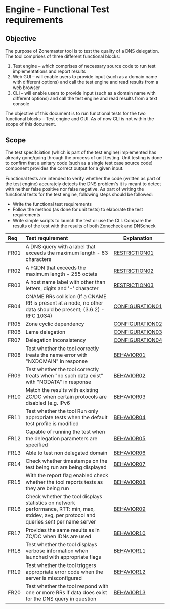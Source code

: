 Engine - Functional Test requirements
======================================

Objective
----------
The purpose of Zonemaster tool is to test the quality of a DNS delegation.
The tool comprises of three different functional blocks: 
   1. Test engine – which comprises of necessary source code to run test
implementations and report results
   2. Web GUI – will enable users to provide input (such as a domain name 
with different options) and call the test engine and read results from a web
browser
   3. CLI – will enable users to provide input (such as a domain name with
different options) and call the test engine and read results from a text
console

The objective of this document is to run functional tests for the two
functional blocks – Test engine and GUI. As of now CLI is not within the
scope of this document.

Scope
------

The test specifciation (which is part of the test engine) implemented has already
gone/going through the process of unit testing. Unit testing is done to
confirm that a unitary code (such as a single test case source code)
component provides the correct output for a given input. 

Functional tests are intended to verify whether the code (written as part of
the test engine) accurately detects the DNS problem's it is meant to detect
with neither false positive nor false negative. As part of writing the
functional tests for the test engine, following steps should be followed:
   * Write the functional test requirements
   * Follow the method (as done for unit tests) to elaborate the test
   requirements
   * Write simple scripts to launch the test or use the CLI.  Compare the 
   results of the test with the results of both Zonecheck and DNScheck


|Req| Test requirement                           |Explanation|
|:--|:-------------------------------------------|-----------|
|FR01|A DNS query with a label that exceeds the maximum length - 63 characters|[RESTRICTION01](../specifications/functional-tests/Restriction-TP/restriction01.md)|
|FR02|A FQDN that exceeds the maximum length - 255 octets|[RESTRICTION02](../specifications/functional-tests/Restriction-TP/restriction02.md)|
|FR03|A host name label with other than letters, digits and '-' character|[RESTRICTION03](../specifications/functional-tests/Restriction-TP/restriction03.md)|
|FR04|CNAME RRs collision (If a CNAME RR is present at a node, no other data should be present; (3.6.2) - RFC 1034) |[CONFIGURATION01](../specifications/functional-tests/Configuration-TP/configuration01.md)|
|FR05|Zone cyclic dependency|[CONFIGURATION02](../specifications/functional-tests/Configuration-TP/configuration02.md)|
|FR06|Lame delegation | [CONFIGURATION03](../specifications/functional-tests/Configuration-TP/configuration03.md)|
|FR07|Delegation Inconsistency|[CONFIGURATION04](../specifications/functional-tests/Configuration-TP/configuration04.md)|
|FR08|Test whether the tool correctly treats the name error with "NXDOMAIN" in response|[BEHAVIOR01](../specifications/functional-tests/Behavior-TP/behavior01.md)|
|FR09|Test whether the tool correctly treats when "no such data exist"  with "NODATA" in response|[BEHAVIOR02](../specifications/functional-tests/Behavior-TP/behavior02.md)|
|FR10|Match the results with existing ZC/DC when certain protocols are disabled (e.g. IPv6|[BEHAVIOR03](../specifications/functional-tests/BEHAVIOR-TP/behavior03.md)|
|FR11|Test whether the tool Run only appropriate tests when the default test profile is modified|[BEHAVIOR04](../specifications/functional-tests/BEHAVIOR-TP/behavior04.md)|
|FR12|Capable of running the test when the delegation parameters are specified|[BEHAVIOR05](../specifications/functional-tests/BEHAVIOR-TP/behavior05.md)|
|FR13|Able to test non delegated domain|[BEHAVIOR06](../specifications/functional-tests/BEHAVIOR-TP/behavior06.md)|
|FR14|Check whether timestamps on the test being run are being displayed|[BEHAVIOR07](../specifications/functional-tests/BEHAVIOR-TP/behavior07.md)|
|FR15|With the report flag enabled check whether the tool reports tests as they are being run|[BEHAVIOR08](../specifications/functional-tests/BEHAVIOR-TP/behavior08.md)|
|FR16|Check whether the tool displays statistics on network performance, RTT: min, max, stddev, avg, per protocol and queries sent per name server|[BEHAVIOR09](../specifications/functional-tests/BEHAVIOR-TP/behavior09.md)|
|FR17|Provides the same results as in ZC/DC when IDNs are used|[BEHAVIOR10](../specifications/functional-tests/BEHAVIOR-TP/behavior10.md)|
|FR18|Test whether the tool displays verbose information when launched with appropriate flags|[BEHAVIOR11](../specifications/functional-tests/BEHAVIOR-TP/behavior11.md)|
|FR19|Test whether the tool triggers appropriate error code when the server is misconfigured|[BEHAVIOR12](../specifications/functional-tests/BEHAVIOR-TP/behavior12.md)|
|FR20|Test whether the tool respond with one or more RRs if data does exist for the DNS query in question|[BEHAVIOR13](../specifications/functional-tests/BEHAVIOR-TP/behavior13.md)|

